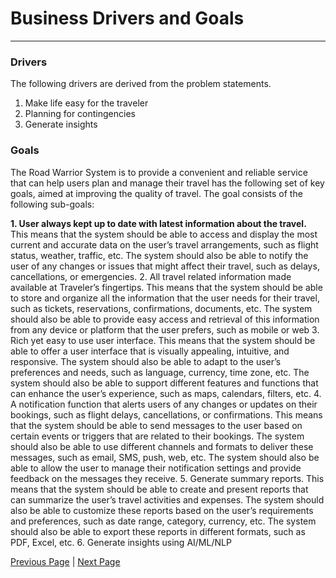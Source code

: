 # Business Drivers and Goals
---

### Drivers
The following drivers are derived from the problem statements.

1. Make life easy for the traveler
2. Planning for contingencies
3. Generate insights

### Goals
The Road Warrior System is to provide a convenient and reliable service that can help users plan and manage their travel has the following set of key goals, aimed at improving the quality of travel. The goal consists of the following sub-goals:

**1. User always kept up to date with latest information about the travel.** This means that the system should be able to access and display the most current and accurate data on the user’s travel arrangements, such as flight status, weather, traffic, etc. The system should also be able to notify the user of any changes or issues that might affect their travel, such as delays, cancellations, or emergencies.
2. All travel related information made available at Traveler’s fingertips. This means that the system should be able to store and organize all the information that the user needs for their travel, such as tickets, reservations, confirmations, documents, etc. The system should also be able to provide easy access and retrieval of this information from any device or platform that the user prefers, such as mobile or web
3. Rich yet easy to use user interface. This means that the system should be able to offer a user interface that is visually appealing, intuitive, and responsive. The system should also be able to adapt to the user’s preferences and needs, such as language, currency, time zone, etc. The system should also be able to support different features and functions that can enhance the user’s experience, such as maps, calendars, filters, etc.
4. A notification function that alerts users of any changes or updates on their bookings, such as flight delays, cancellations, or confirmations.  This means that the system should be able to send messages to the user based on certain events or triggers that are related to their bookings. The system should also be able to use different channels and formats to deliver these messages, such as email, SMS, push, web, etc. The system should also be able to allow the user to manage their notification settings and provide feedback on the messages they receive.
5. Generate summary reports.  This means that the system should be able to create and present reports that can summarize the user’s travel activities and expenses. The system should also be able to customize these reports based on the user’s requirements and preferences, such as date range, category, currency, etc. The system should also be able to export these reports in different formats, such as PDF, Excel, etc.
6. Generate insights using AI/ML/NLP

[Previous Page](./context.md) | [Next Page](./functional-overview.md)

